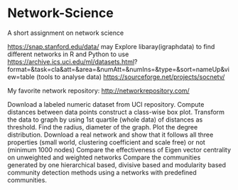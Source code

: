 # Network-Science
A short assignment on network science

https://snap.stanford.edu/data/ may Explore libaray(igraphdata) to find different networks in R and Python to use https://archive.ics.uci.edu/ml/datasets.html? format=&task=cla&att=&area=&numAtt=&numIns=&type=&sort=nameUp&view=table (tools to analyse data) https://sourceforge.net/projects/socnetv/

My favorite network repository: http://networkrepository.com/

Download a labeled numeric dataset from UCI repository. Compute distances between data points construct a class-wise box plot. Transform the data to graph by using 1st quartile (whole data) of distances as threshold. Find the radius, diameter of the graph. Plot the degree distribution.
Download a real network and show that it follows all three properties (small world, clustering coefficient and scale free) or not (minimum 1000 nodes)
Compare the effectiveness of Eigen vector centrality on unweighted and weighted networks
Compare the communities generated by one hierarchical based, divisive based and modularity based community detection methods using a networks with predefined communities.
